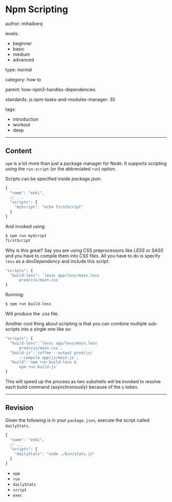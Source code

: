 # Npm Scripting
author: mihaiberq

levels:

  - beginner
  - basic
  - medium
  - advanced

type: normal

category: how to

parent: how-npm3-handles-dependencies

standards:
  js.npm-tasks-and-modules-manager: 30

tags:
  - introduction
  - workout
  - deep

---
## Content

`npm` is a lot more than just a package manager for Node. It supports scripting using the `run-script` (or the abbreviated `run`) option.

Scripts can be specified inside *package.json*:
```javascript
{
  "name": "enki",
  // ...
  "scripts": {
    "myScript": "echo firstScript"
  }
}
```
And invoked using:
```bash
$ npm run myScript
firstScript
```
Why is this great? Say you are using CSS preprocessors like *LESS* or *SASS* and you have to compile them into *CSS* files. All you have to do is specify `less` as a *devDependency* and include this script:
```javascript
"scripts": {
  "build-less": `lessc app/less/main.less
      prod/css/main.css`
}
```
Running:
```bash
$ npm run build-less
```
Will produce the *.css* file.

Another cool thing about scripting is that you can combine multiple sub-scripts into a single one like so:
```javascript
"scripts": {
  "build-less":`lessc app/less/main.less
      prod/css/main.css`,
  "build-js":`coffee --output prod/js/
      --compile app/js/main.js`,
  "build":`npm run build-less &
      npm run build-js`
}
```
This will speed up the process as two subshells will be invoked to resolve each build command (asynchronously) because of the `&` token.

---
## Revision

Given the following is in your `package.json`, execute the script called `dailyStats`.
```javascript
{
  "name": "enki",
  // ...
  "scripts": {
    "dailyStats": "node ./bin/stats.js"
  }
}
```
* `npm`
* `run`
* `dailyStats`
* `script`
* `exec`
